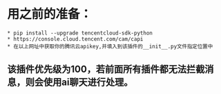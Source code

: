 # 用之前的准备：
    * pip install --upgrade tencentcloud-sdk-python
    * https://console.cloud.tencent.com/cam/capi
    * 在以上网址中获取你的腾讯云apikey,并填入到该插件的__init__.py文件指定位置中
## 该插件优先级为100，若前面所有插件都无法拦截消息，则会使用ai聊天进行处理。